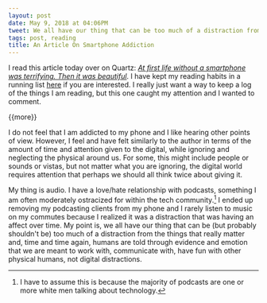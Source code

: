 ```yaml
---
layout: post
date: May 9, 2018 at 04:06PM
tweet: We all have our thing that can be too much of a distraction from the things that really matter, which we should probably all define as other human beings.
tags: post, reading
title: An Article On Smartphone Addiction
---
```


I read this article today over on Quartz: [*At first life without a smartphone was terrifying. Then it was beautiful*](https://qz.com/1264704/at-first-life-without-a-smartphone-was-terrifying-then-it-was-beautiful/). I have kept my reading habits in a running list [here](https://engineeredeloquence.com/allreading) if you are interested. I really just want a way to keep a log of the things I am reading, but this one caught my attention and I wanted to comment.

{{more}}

I do not feel that I am addicted to my phone and I like hearing other points of view. However, I feel and have felt similarly to the author in terms of the amount of time and attention given to the digital, while ignoring and neglecting the physical around us. For some, this might include people or sounds or vistas, but not matter what you are ignoring, the digital world requires attention that perhaps we should all think twice about giving it.

My thing is audio. I have a love/hate relationship with podcasts, something I am often moderately ostracized for within the tech community.[^1] I ended up removing my podcasting clients from my phone and I rarely listen to music on my commutes because I realized it was a distraction that was having an affect over time. My point is, we all have our thing that can be (but probably shouldn't be) too much of a distraction from the things that really matter and, time and time again, humans are told through evidence and emotion that we are meant to work with, communicate with, have fun with other physical humans, not digital distractions.

[^1]: I have to assume this is because the majority of podcasts are one or more white men talking about technology.